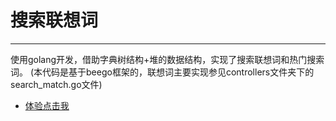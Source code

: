 # 搜索联想词
------------------
使用golang开发，借助字典树结构+堆的数据结构，实现了搜索联想词和热门搜索词。
(本代码是基于beego框架的，联想词主要实现参见controllers文件夹下的search_match.go文件)
- [体验点击我](http://121.42.36.80:8080/search_match/?query=%E6%80%9D)

